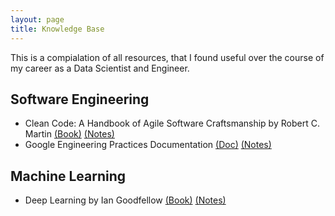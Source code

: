 ```yaml
---
layout: page
title: Knowledge Base
---
```


This is a compialation of all resources, that I found useful over the course of my career as a Data Scientist and Engineer.

## Software Engineering
* Clean Code: A Handbook of Agile Software Craftsmanship by Robert C. Martin [(Book)](https://www.amazon.com/Clean-Code-Handbook-Software-Craftsmanship/dp/0132350882/ref=asc_df_0132350882/?tag=hyprod-20&linkCode=df0&hvadid=266005469508&hvpos=1o1&hvnetw=g&hvrand=8883995952970013373&hvpone=&hvptwo=&hvqmt=&hvdev=c&hvdvcmdl=&hvlocint=&hvlocphy=9003540&hvtargid=aud-799727667774:pla-435472505264&psc=1) [(Notes)](/knowledge/software/clean_code)
* Google Engineering Practices Documentation [(Doc)](https://github.com/google/eng-practices) [(Notes)](/knowledge/software/google_eng_prac)

## Machine Learning
* Deep Learning by Ian Goodfellow [(Book)]() [(Notes)](/knowledge/ml/goodfellow)

